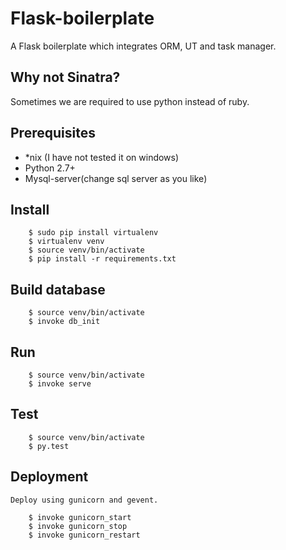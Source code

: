# Flask-boilerplate

A Flask boilerplate which
integrates ORM, UT and task manager.

## Why not Sinatra?

Sometimes we are required to use python instead of ruby.

## Prerequisites
* *nix (I have not tested it on windows)
* Python 2.7+
* Mysql-server(change sql server as you like)

## Install

```
	$ sudo pip install virtualenv
	$ virtualenv venv
	$ source venv/bin/activate
	$ pip install -r requirements.txt
```

## Build database

```
	$ source venv/bin/activate
	$ invoke db_init
```

## Run

```
	$ source venv/bin/activate
	$ invoke serve
```
## Test

```
	$ source venv/bin/activate
	$ py.test
```

## Deployment

	Deploy using gunicorn and gevent.

```
	$ invoke gunicorn_start
	$ invoke gunicorn_stop
	$ invoke gunicorn_restart
```
